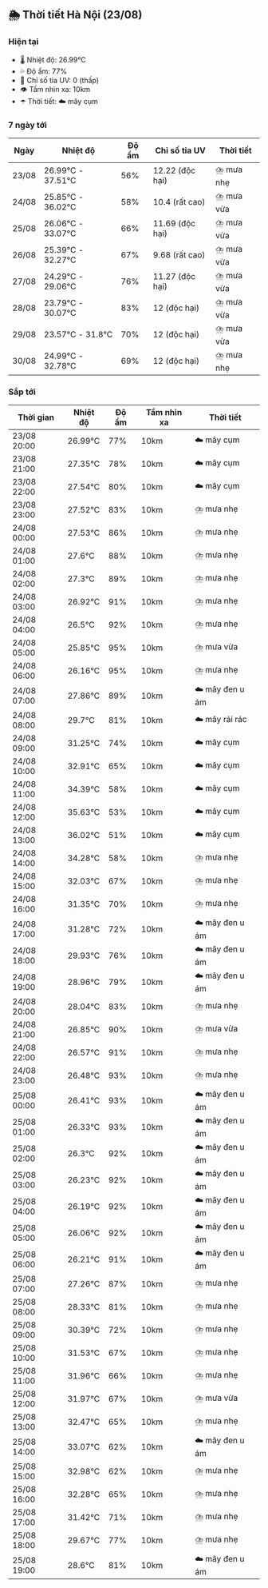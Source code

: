 ## 🌦️ Thời tiết Hà Nội (23/08)

### Hiện tại

- 🌡️ Nhiệt độ: 26.99℃
- 💦 Độ ẩm: 77%
- 🌟 Chỉ số tia UV: 0 (thấp)
- 👁️ Tầm nhìn xa: 10km
- ☂️ Thời tiết: ☁️ mây cụm

### 7 ngày tới

| Ngày | Nhiệt độ | Độ ẩm | Chỉ số tia UV | Thời tiết |
| --- | --- | --- | --- | --- |
| 23/08 | 26.99℃ - 37.51℃ | 56% | 12.22 (độc hại) | ⛈️ mưa nhẹ |
| 24/08 | 25.85℃ - 36.02℃ | 58% | 10.4 (rất cao) | ⛈️ mưa vừa |
| 25/08 | 26.06℃ - 33.07℃ | 66% | 11.69 (độc hại) | ⛈️ mưa vừa |
| 26/08 | 25.39℃ - 32.27℃ | 67% | 9.68 (rất cao) | ⛈️ mưa vừa |
| 27/08 | 24.29℃ - 29.06℃ | 76% | 11.27 (độc hại) | ⛈️ mưa vừa |
| 28/08 | 23.79℃ - 30.07℃ | 83% | 12 (độc hại) | ⛈️ mưa vừa |
| 29/08 | 23.57℃ - 31.8℃ | 70% | 12 (độc hại) | ⛈️ mưa vừa |
| 30/08 | 24.99℃ - 32.78℃ | 69% | 12 (độc hại) | ⛈️ mưa nhẹ |

### Sắp tới

| Thời gian | Nhiệt độ | Độ ẩm | Tầm nhìn xa | Thời tiết |
| --- | --- | --- | --- | --- |
| 23/08 20:00 | 26.99℃ | 77% | 10km | ☁️ mây cụm |
| 23/08 21:00 | 27.35℃ | 78% | 10km | ☁️ mây cụm |
| 23/08 22:00 | 27.54℃ | 80% | 10km | ☁️ mây cụm |
| 23/08 23:00 | 27.52℃ | 83% | 10km | ⛈️ mưa nhẹ |
| 24/08 00:00 | 27.53℃ | 86% | 10km | ⛈️ mưa nhẹ |
| 24/08 01:00 | 27.6℃ | 88% | 10km | ⛈️ mưa nhẹ |
| 24/08 02:00 | 27.3℃ | 89% | 10km | ⛈️ mưa nhẹ |
| 24/08 03:00 | 26.92℃ | 91% | 10km | ⛈️ mưa nhẹ |
| 24/08 04:00 | 26.5℃ | 92% | 10km | ⛈️ mưa nhẹ |
| 24/08 05:00 | 25.85℃ | 95% | 10km | ⛈️ mưa vừa |
| 24/08 06:00 | 26.16℃ | 95% | 10km | ⛈️ mưa nhẹ |
| 24/08 07:00 | 27.86℃ | 89% | 10km | ☁️ mây đen u ám |
| 24/08 08:00 | 29.7℃ | 81% | 10km | ☁️ mây rải rác |
| 24/08 09:00 | 31.25℃ | 74% | 10km | ☁️ mây cụm |
| 24/08 10:00 | 32.91℃ | 65% | 10km | ☁️ mây cụm |
| 24/08 11:00 | 34.39℃ | 58% | 10km | ☁️ mây cụm |
| 24/08 12:00 | 35.63℃ | 53% | 10km | ☁️ mây cụm |
| 24/08 13:00 | 36.02℃ | 51% | 10km | ☁️ mây cụm |
| 24/08 14:00 | 34.28℃ | 58% | 10km | ⛈️ mưa nhẹ |
| 24/08 15:00 | 32.03℃ | 67% | 10km | ⛈️ mưa nhẹ |
| 24/08 16:00 | 31.35℃ | 70% | 10km | ⛈️ mưa nhẹ |
| 24/08 17:00 | 31.28℃ | 72% | 10km | ☁️ mây đen u ám |
| 24/08 18:00 | 29.93℃ | 76% | 10km | ☁️ mây đen u ám |
| 24/08 19:00 | 28.96℃ | 79% | 10km | ☁️ mây đen u ám |
| 24/08 20:00 | 28.04℃ | 83% | 10km | ⛈️ mưa nhẹ |
| 24/08 21:00 | 26.85℃ | 90% | 10km | ⛈️ mưa vừa |
| 24/08 22:00 | 26.57℃ | 91% | 10km | ⛈️ mưa nhẹ |
| 24/08 23:00 | 26.48℃ | 93% | 10km | ⛈️ mưa nhẹ |
| 25/08 00:00 | 26.41℃ | 93% | 10km | ☁️ mây đen u ám |
| 25/08 01:00 | 26.33℃ | 93% | 10km | ☁️ mây đen u ám |
| 25/08 02:00 | 26.3℃ | 92% | 10km | ☁️ mây đen u ám |
| 25/08 03:00 | 26.23℃ | 92% | 10km | ☁️ mây đen u ám |
| 25/08 04:00 | 26.19℃ | 92% | 10km | ☁️ mây đen u ám |
| 25/08 05:00 | 26.06℃ | 92% | 10km | ☁️ mây đen u ám |
| 25/08 06:00 | 26.21℃ | 91% | 10km | ☁️ mây đen u ám |
| 25/08 07:00 | 27.26℃ | 87% | 10km | ⛈️ mưa nhẹ |
| 25/08 08:00 | 28.33℃ | 81% | 10km | ⛈️ mưa nhẹ |
| 25/08 09:00 | 30.39℃ | 72% | 10km | ⛈️ mưa nhẹ |
| 25/08 10:00 | 31.53℃ | 67% | 10km | ⛈️ mưa nhẹ |
| 25/08 11:00 | 31.96℃ | 66% | 10km | ⛈️ mưa nhẹ |
| 25/08 12:00 | 31.97℃ | 67% | 10km | ⛈️ mưa vừa |
| 25/08 13:00 | 32.47℃ | 65% | 10km | ⛈️ mưa nhẹ |
| 25/08 14:00 | 33.07℃ | 62% | 10km | ☁️ mây đen u ám |
| 25/08 15:00 | 32.98℃ | 62% | 10km | ⛈️ mưa nhẹ |
| 25/08 16:00 | 32.28℃ | 65% | 10km | ⛈️ mưa nhẹ |
| 25/08 17:00 | 31.42℃ | 71% | 10km | ⛈️ mưa nhẹ |
| 25/08 18:00 | 29.67℃ | 77% | 10km | ⛈️ mưa nhẹ |
| 25/08 19:00 | 28.6℃ | 81% | 10km | ☁️ mây đen u ám |
